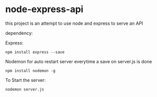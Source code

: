 # node-express-api
this project is an attempt to use node and express 
to serve an API 

dependency: 

Express: 

  ```npm install express --save```

Nodemon for auto restart server everytime a save on server.js is done

  ```npm install nodemon -g```

To Start the server:

  ```nodemon server.js ```
